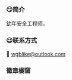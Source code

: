 ### 😏简介

幼年安全工程师。

### 😉联系方式

📨 wgblike@outlook.com

### 徽章橱窗

<div data-iframe-width="150" data-iframe-height="270" data-share-badge-id="ee332453-8b4d-4f0b-bc04-63ac08cac474" data-share-badge-host="https://www.credly.com"></div><script type="text/javascript" async src="//cdn.credly.com/assets/utilities/embed.js"></script>